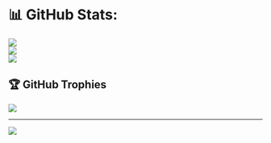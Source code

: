 # 📊 GitHub Stats:
![](https://github-readme-stats.vercel.app/api?username=pdrajan&theme=radical&hide_border=true&include_all_commits=true&count_private=true)<br/>
![](https://github-readme-streak-stats.herokuapp.com/?user=pdrajan&theme=radical&hide_border=true)<br/>
![](https://github-readme-stats.vercel.app/api/top-langs/?username=pdrajan&theme=radical&hide_border=true&include_all_commits=true&count_private=true&layout=compact)

## 🏆 GitHub Trophies
![](https://github-profile-trophy.vercel.app/?username=pdrajan&theme=radical&no-frame=true&no-bg=true&margin-w=4)

---
[![](https://visitcount.itsvg.in/api?id=pdrajan&icon=0&color=0)](https://visitcount.itsvg.in)

<!-- Proudly created with GPRM ( https://gprm.itsvg.in ) -->
